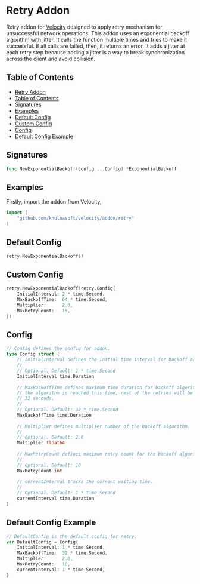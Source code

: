 # Retry Addon

Retry addon for [Velocity](https://github.com/khulnasoft/velocity) designed to apply retry mechanism for unsuccessful network
operations. This addon uses an exponential backoff algorithm with jitter. It calls the function multiple times and tries
to make it successful. If all calls are failed, then, it returns an error. It adds a jitter at each retry step because adding
a jitter is a way to break synchronization across the client and avoid collision.

## Table of Contents

- [Retry Addon](#retry-addon)
- [Table of Contents](#table-of-contents)
- [Signatures](#signatures)
- [Examples](#examples)
- [Default Config](#default-config)
- [Custom Config](#custom-config)
- [Config](#config)
- [Default Config Example](#default-config-example)

## Signatures

```go
func NewExponentialBackoff(config ...Config) *ExponentialBackoff
```

## Examples

Firstly, import the addon from Velocity,

```go
import (
    "github.com/khulnasoft/velocity/addon/retry"
)
```

## Default Config

```go
retry.NewExponentialBackoff()
```

## Custom Config

```go
retry.NewExponentialBackoff(retry.Config{
    InitialInterval: 2 * time.Second,
    MaxBackoffTime:  64 * time.Second,
    Multiplier:      2.0,
    MaxRetryCount:   15,
})
```

## Config

```go
// Config defines the config for addon.
type Config struct {
    // InitialInterval defines the initial time interval for backoff algorithm.
    //
    // Optional. Default: 1 * time.Second
    InitialInterval time.Duration
    
    // MaxBackoffTime defines maximum time duration for backoff algorithm. When
    // the algorithm is reached this time, rest of the retries will be maximum
    // 32 seconds.
    //
    // Optional. Default: 32 * time.Second
    MaxBackoffTime time.Duration
    
    // Multiplier defines multiplier number of the backoff algorithm.
    //
    // Optional. Default: 2.0
    Multiplier float64
    
    // MaxRetryCount defines maximum retry count for the backoff algorithm.
    //
    // Optional. Default: 10
    MaxRetryCount int
    
    // currentInterval tracks the current waiting time.
    //
    // Optional. Default: 1 * time.Second
    currentInterval time.Duration
}
```

## Default Config Example

```go
// DefaultConfig is the default config for retry.
var DefaultConfig = Config{
    InitialInterval: 1 * time.Second,
    MaxBackoffTime:  32 * time.Second,
    Multiplier:      2.0,
    MaxRetryCount:   10,
    currentInterval: 1 * time.Second,
}
```
